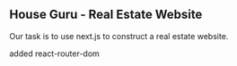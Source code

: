 

## House Guru - Real Estate Website

Our task is to use next.js to construct a real estate website.


added react-router-dom